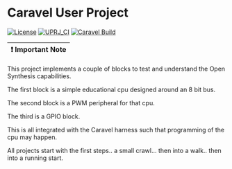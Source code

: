 # Caravel User Project

[![License](https://img.shields.io/badge/License-Apache%202.0-blue.svg)](https://opensource.org/licenses/Apache-2.0) [![UPRJ_CI](https://github.com/efabless/caravel_project_example/actions/workflows/user_project_ci.yml/badge.svg)](https://github.com/efabless/caravel_project_example/actions/workflows/user_project_ci.yml) [![Caravel Build](https://github.com/efabless/caravel_project_example/actions/workflows/caravel_build.yml/badge.svg)](https://github.com/efabless/caravel_project_example/actions/workflows/caravel_build.yml)

| :exclamation: Important Note            |
|-----------------------------------------|

This project implements a couple of blocks to test and understand the Open Synthesis capabilities. 

The first block is a simple educational cpu designed around an 8 bit bus.

The second block is a PWM peripheral for that cpu.

The third is a GPIO block. 

This is all integrated with the Caravel harness such that programming of the cpu may happen.

All projects start with the first steps.. a small crawl... then into a walk.. then into a running start.